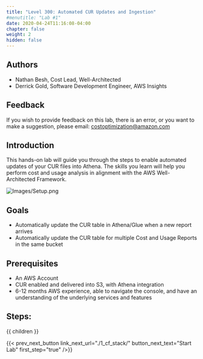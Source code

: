 ```yaml
---
title: "Level 300: Automated CUR Updates and Ingestion"
#menutitle: "Lab #1"
date: 2020-04-24T11:16:08-04:00
chapter: false
weight: 2
hidden: false
---
```

## Authors
- Nathan Besh, Cost Lead, Well-Architected
- Derrick Gold, Software Development Engineer, AWS Insights

## Feedback
If you wish to provide feedback on this lab, there is an error, or you want to make a suggestion, please email: costoptimization@amazon.com

## Introduction
 This hands-on lab will guide you through the steps to enable automated updates of your CUR files into Athena. The skills you learn will help you perform cost and usage analysis in alignment with the AWS Well-Architected Framework.

![Images/Setup.png](/Cost/300_Automated_CUR_Updates_and_Ingestion/Images/Setup.png)

## Goals
- Automatically update the CUR table in Athena/Glue when a new report arrives
- Automatically update the CUR table for multiple Cost and Usage Reports in the same bucket


## Prerequisites
- An AWS Account
- CUR enabled and delivered into S3, with Athena integration
- 6-12 months AWS experience, able to navigate the console, and have an understanding of the underlying services and features


## Steps:
{{ children }}

{{< prev_next_button link_next_url="./1_cf_stack/" button_next_text="Start Lab" first_step="true" />}}